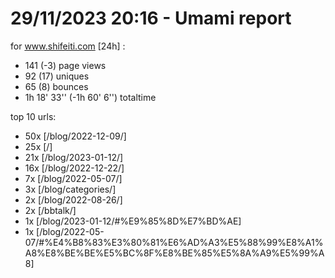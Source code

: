 # 29/11/2023 20:16 - Umami report
for www.shifeiti.com [24h] :

 - 141 (-3) page views
 - 92 (17) uniques
 - 65 (8) bounces
 - 1h 18' 33'' (-1h 60' 6'') totaltime


top 10 urls:
 - 50x [/blog/2022-12-09/]
 - 25x [/]
 - 21x [/blog/2023-01-12/]
 - 16x [/blog/2022-12-22/]
 - 7x [/blog/2022-05-07/]
 - 3x [/blog/categories/]
 - 2x [/blog/2022-08-26/]
 - 2x [/bbtalk/]
 - 1x [/blog/2023-01-12/#%E9%85%8D%E7%BD%AE]
 - 1x [/blog/2022-05-07/#%E4%B8%83%E3%80%81%E6%AD%A3%E5%88%99%E8%A1%A8%E8%BE%BE%E5%BC%8F%E8%BE%85%E5%8A%A9%E5%99%A8]


